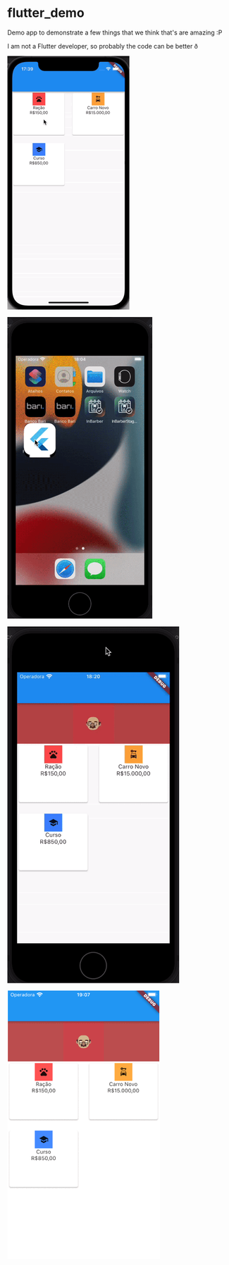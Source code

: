 # flutter_demo

Demo app to demonstrate a few things that we think that's are amazing :P

I am not a Flutter developer, so probably the code can be better ð


![](gifs/Imagem1.gif)


![](gifs/Imagem2.gif)


![](gifs/Imagem3.gif)


![](gifs/Imagem4.gif)